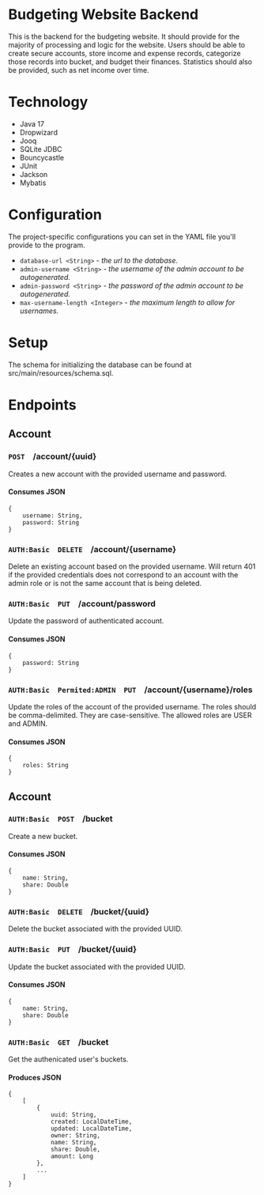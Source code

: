 # Budgeting Website Backend
This is the backend for the budgeting website. It should provide for the majority of processing and logic for the website. Users should be able to create secure accounts, store income and expense records, categorize those records into bucket, and budget their finances. Statistics should also be provided, such as net income over time.

# Technology
- Java 17
- Dropwizard
- Jooq
- SQLite JDBC
- Bouncycastle
- JUnit
- Jackson
- Mybatis

# Configuration
The project-specific configurations you can set in the YAML file you'll provide to the program.

- `database-url <String>` - _the url to the database._
- `admin-username <String>` - _the username of the admin account to be autogenerated._
- `admin-password <String>` - _the password of the admin account to be autogenerated._
- `max-username-length <Integer>` - _the maximum length to allow for usernames._

# Setup
The schema for initializing the database can be found at src/main/resources/schema.sql.

# Endpoints

## Account

### `POST`&emsp;/account/{uuid}
Creates a new account with the provided username and password.

#### Consumes JSON
```
{
	username: String,
	password: String
}
```

### `AUTH:Basic`&emsp;`DELETE`&emsp;/account/{username}
Delete an existing account based on the provided username. Will return 401 if the provided credentials does not correspond to an account with the admin role or is not the same account that is being deleted.

### `AUTH:Basic`&emsp;`PUT`&emsp;/account/password
Update the password of authenticated account. 

#### Consumes JSON
```
{
	password: String
}
```

### `AUTH:Basic`&emsp;`Permited:ADMIN`&emsp;`PUT`&emsp;/account/{username}/roles
Update the roles of the account of the provided username. The roles should be comma-delimited. They are case-sensitive. The allowed roles are USER and ADMIN.

#### Consumes JSON
```
{
	roles: String
}
```

## Account

### `AUTH:Basic`&emsp;`POST`&emsp;/bucket
Create a new bucket.

#### Consumes JSON
```
{
	name: String,
	share: Double
}
```

### `AUTH:Basic`&emsp;`DELETE`&emsp;/bucket/{uuid}
Delete the bucket associated with the provided UUID.

### `AUTH:Basic`&emsp;`PUT`&emsp;/bucket/{uuid}
Update the bucket associated with the provided UUID.

#### Consumes JSON
```
{
	name: String,
	share: Double
}
```

### `AUTH:Basic`&emsp;`GET`&emsp;/bucket
Get the authenicated user's buckets.

#### Produces JSON
```
{
	[
		{
			uuid: String,
			created: LocalDateTime,
			updated: LocalDateTime,
			owner: String,
			name: String,
			share: Double,
			amount: Long
		},
		...
	]
}
```
